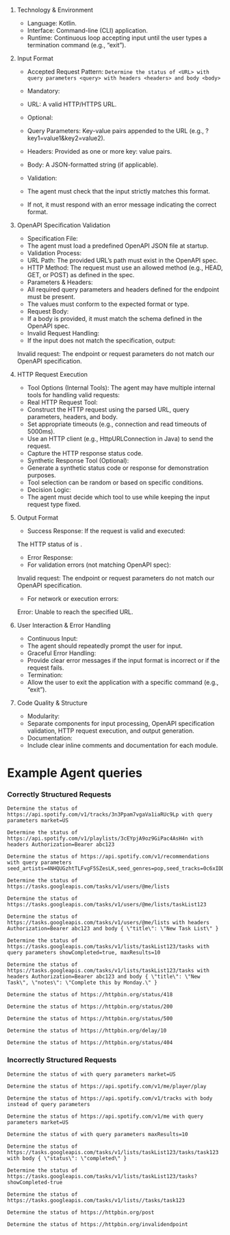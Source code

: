 1. Technology & Environment

    - Language: Kotlin.
    - Interface: Command-line (CLI) application.
    - Runtime: Continuous loop accepting input until the user types a termination command (e.g., “exit”).

2. Input Format

    - Accepted Request Pattern:
      `Determine the status of <URL> with query parameters <query> with headers <headers> and body <body>`

    - Mandatory:
    - URL: A valid HTTP/HTTPS URL.
    - Optional:
    - Query Parameters: Key-value pairs appended to the URL (e.g., ?key1=value1&key2=value2).
    - Headers: Provided as one or more key: value pairs.
    - Body: A JSON-formatted string (if applicable).

    - Validation:
    - The agent must check that the input strictly matches this format.
    - If not, it must respond with an error message indicating the correct format.

3. OpenAPI Specification Validation

    - Specification File:
    - The agent must load a predefined OpenAPI JSON file at startup.
    - Validation Process:
    - URL Path: The provided URL’s path must exist in the OpenAPI spec.
    - HTTP Method: The request must use an allowed method (e.g., HEAD, GET, or POST) as defined in the spec.
    - Parameters & Headers:
    - All required query parameters and headers defined for the endpoint must be present.
    - The values must conform to the expected format or type.
    - Request Body:
    - If a body is provided, it must match the schema defined in the OpenAPI spec.
    - Invalid Request Handling:
    - If the input does not match the specification, output:

   Invalid request: The endpoint or request parameters do not match our OpenAPI specification.

4. HTTP Request Execution

    - Tool Options (Internal Tools):
      The agent may have multiple internal tools for handling valid requests:
    - Real HTTP Request Tool:
    - Construct the HTTP request using the parsed URL, query parameters, headers, and body.
    - Set appropriate timeouts (e.g., connection and read timeouts of 5000ms).
    - Use an HTTP client (e.g., HttpURLConnection in Java) to send the request.
    - Capture the HTTP response status code.
    - Synthetic Response Tool (Optional):
    - Generate a synthetic status code or response for demonstration purposes.
    - Tool selection can be random or based on specific conditions.
    - Decision Logic:
    - The agent must decide which tool to use while keeping the input request type fixed.

5. Output Format

    - Success Response:
      If the request is valid and executed:

   The HTTP status of <URL> is <status code>.

    - Error Response:
    - For validation errors (not matching OpenAPI spec):

   Invalid request: The endpoint or request parameters do not match our OpenAPI specification.

    - For network or execution errors:

   Error: Unable to reach the specified URL.

6. User Interaction & Error Handling

    - Continuous Input:
    - The agent should repeatedly prompt the user for input.
    - Graceful Error Handling:
    - Provide clear error messages if the input format is incorrect or if the request fails.
    - Termination:
    - Allow the user to exit the application with a specific command (e.g., “exit”).

7. Code Quality & Structure

    - Modularity:
    - Separate components for input processing, OpenAPI specification validation, HTTP request execution, and output
      generation.
    - Documentation:
    - Include clear inline comments and documentation for each module.

# Example Agent queries

### Correctly Structured Requests

```
Determine the status of https://api.spotify.com/v1/tracks/3n3Ppam7vgaVa1iaRUc9Lp with query parameters market=US
```

```
Determine the status of https://api.spotify.com/v1/playlists/3cEYpjA9oz9GiPac4AsH4n with headers Authorization=Bearer abc123
```

```
Determine the status of https://api.spotify.com/v1/recommendations with query parameters seed_artists=4NHQUGzhtTLFvgF5SZesLK,seed_genres=pop,seed_tracks=0c6xIDDpzE81m2q797ordA
```

```
Determine the status of https://tasks.googleapis.com/tasks/v1/users/@me/lists
```

```
Determine the status of https://tasks.googleapis.com/tasks/v1/users/@me/lists/taskList123
```

```
Determine the status of https://tasks.googleapis.com/tasks/v1/users/@me/lists with headers Authorization=Bearer abc123 and body { \"title\": \"New Task List\" }
```

```
Determine the status of https://tasks.googleapis.com/tasks/v1/lists/taskList123/tasks with query parameters showCompleted=true, maxResults=10
```

```
Determine the status of https://tasks.googleapis.com/tasks/v1/lists/taskList123/tasks with headers Authorization=Bearer abc123 and body { \"title\": \"New Task\", \"notes\": \"Complete this by Monday.\" }
```

```
Determine the status of https://httpbin.org/status/418
```

```
Determine the status of https://httpbin.org/status/200
```

```
Determine the status of https://httpbin.org/status/500
```

```
Determine the status of https://httpbin.org/delay/10
```

```
Determine the status of https://httpbin.org/status/404
```

### Incorrectly Structured Requests

```
Determine the status of with query parameters market=US
```

```
Determine the status of https://api.spotify.com/v1/me/player/play
```

```
Determine the status of https://api.spotify.com/v1/tracks with body instead of query parameters
```

```
Determine the status of https://api.spotify.com/v1/me with query parameters market=US
```

```
Determine the status of with query parameters maxResults=10
```

```
Determine the status of https://tasks.googleapis.com/tasks/v1/lists/taskList123/tasks/task123 with body { \"status\": \"completed\" }
```

```
Determine the status of https://tasks.googleapis.com/tasks/v1/lists/taskList123/tasks?showCompleted-true
```

```
Determine the status of https://tasks.googleapis.com/tasks/v1/lists//tasks/task123
```

```
Determine the status of https://httpbin.org/post
```

```
Determine the status of https://httpbin.org/invalidendpoint
```